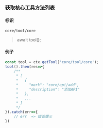 
### 获取核心工具方法列表

#### 标识

`core/tool/core`

> await tool();

#### 例子

```javascript
const tool = ctx.getTool('core/tool/core');
tool().then(res=>{
	/**
	 * [
	 *   {
	 *     "mark": "core/api/add",
	 *     "description": "添加API"
	 *   },
	 *   ...
	 * ]
	 */
}).catch(err=>{
	// err  => 错误提示
})
```